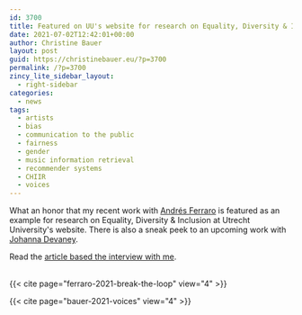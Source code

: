 ```yaml
---
id: 3700
title: Featured on UU's website for research on Equality, Diversity & Inclusion
date: 2021-07-02T12:42:01+00:00
author: Christine Bauer
layout: post
guid: https://christinebauer.eu/?p=3700
permalink: /?p=3700
zincy_lite_sidebar_layout:
  - right-sidebar
categories:
  - news
tags:
  - artists
  - bias
  - communication to the public
  - fairness
  - gender
  - music information retrieval
  - recommender systems
  - CHIIR
  - voices
---
```

What an honor that my recent work with [Andrés Ferraro](https://andrebola.github.io) is featured as an example for research on Equality, Diversity & Inclusion at Utrecht University's website. There is also a sneak peek to an upcoming work with [Johanna Devaney](https://jcdevaney.tumblr.com).

Read the [article based the interview with me](https://www.uu.nl/en/organisation/equality-diversity-inclusion/music-recommenders-show-a-strong-gender-bias).
<br>
<br>

{{< cite page="ferraro-2021-break-the-loop" view="4" >}}

{{< cite page="bauer-2021-voices" view="4" >}}
